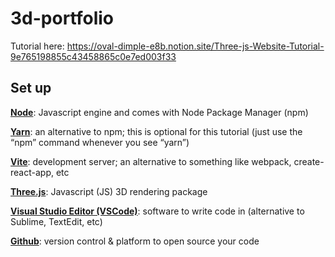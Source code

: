 # 3d-portfolio

Tutorial here: https://oval-dimple-e8b.notion.site/Three-js-Website-Tutorial-9e765198855c43458865c0e7ed003f33


## Set up

**[Node](https://nodejs.org/en/download/)**: Javascript engine and comes with Node Package Manager (npm)

**[Yarn](https://classic.yarnpkg.com/lang/en/docs/install/#mac-stable)**: an alternative to npm; this is optional for this tutorial (just use the “npm” command whenever you see “yarn”)

**[Vite](https://vitejs.dev/guide/#scaffolding-your-first-vite-project)**: development server; an alternative to something like webpack, create-react-app, etc

**[Three.js](https://threejs.org/docs/#manual/en/introduction/Installation)**: Javascript (JS) 3D rendering package

**[Visual Studio Editor (VSCode)](https://code.visualstudio.com/)**: software to write code in (alternative to Sublime, TextEdit, etc)

[**Github**](https://github.com/): version control & platform to open source your code
